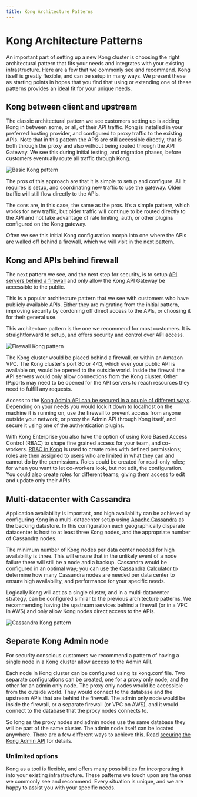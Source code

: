 ```yaml
---
title: Kong Architecture Patterns
---
```

# Kong Architecture Patterns

An important part of setting up a new Kong cluster is choosing the right architectural pattern that fits your needs and integrates with your existing infrastructure. Here are a few that we commonly see and recommend. Kong itself is greatly flexible, and can be setup in many ways. We present these as starting points in hopes that you find that using or extending one of these patterns provides an ideal fit for your unique needs.

## Kong between client and upstream

The classic architectural pattern we see customers setting up is adding Kong in between some, or all, of their API traffic. Kong is installed in your preferred hosting provider, and configured to proxy traffic to the existing APIs. Note that in this pattern the APIs are still accessible directly, that is both through the proxy and also without being routed through the API Gateway. We see this during initial testing, and migration phases, before customers eventually route all traffic through Kong. 

![Basic Kong pattern](https://konghq.com/wp-content/uploads/2018/06/comp-1-basic-kong.png "Basic Kong pattern")

The pros of this approach are that it is simple to setup and configure. All it requires is setup, and coordinating new traffic to use the gateway. Older traffic will still flow directly to the APIs.

The cons are, in this case, the same as the pros. It’s a simple pattern, which works for new traffic, but older traffic will continue to be routed directly to the API and not take advantage of rate limiting, auth, or other plugins configured on the Kong gateway.

Often we see this initial Kong configuration morph into one where the APIs are walled off behind a firewall, which we will visit in the next pattern.

## Kong and APIs behind firewall

The next pattern we see, and the next step for security, is to setup [API servers behind a firewall](/0.12.x/network/) and only allow the Kong API Gateway be accessible to the public.

This is a popular architecture pattern that we see with customers who have publicly available APIs. Either they are migrating from the initial pattern, improving security by cordoning off direct access to the APIs, or choosing it for their general use. 

This architecture pattern is the one we recommend for most customers. It is straightforward to setup, and offers security and control over API access.

![Firewall Kong pattern](https://konghq.com/wp-content/uploads/2018/06/comp-2-kong-and-apis-behind-firewall.png "Firewall Kong pattern")

The Kong cluster would be placed behind a firewall, or within an Amazon VPC. The Kong cluster's port 80 or 443, which ever your public API is available on, would be opened to the outside world. Inside the firewall the API servers would only allow connections from the Kong cluster. Other IP:ports may need to be opened for the API servers to reach resources they need to fulfill any requests.


Access to the [Kong Admin API can be secured in a couple of different ways](https://docs.konghq.com/0.12.x/secure-admin-api/). Depending on your needs you would lock it down to localhost on the machine it is running on, use the firewall to prevent access from anyone outside your network, or proxy the Admin API through Kong itself, and secure it using one of the authentication plugins.

With Kong Enterprise you also have the option of using Role Based Access Control (RBAC) to shape fine grained access for your team, and co-workers. [RBAC in Kong](https://docs.konghq.com/enterprise/0.31-x/plugins/rbac-api/) is used to create roles with defined permissions; roles are then assigned to users who are limited in what they can and cannot do by the permissions. Roles could be created for read-only roles; for when you want to let co-workers look, but not edit, the configuration. You could also create roles for different teams; giving them access to edit and update only their APIs.

## Multi-datacenter with Cassandra

Application availability is important, and high availability can be achieved by configuring Kong in a multi-datacenter setup using [Apache Cassandra](https://docs.konghq.com/about/faq/#apache-cassandra) as the backing datastore. In this configuration each geographically disparate datacenter is host to at least three Kong nodes, and the appropriate number of Cassandra nodes.

The minimum number of Kong nodes per data center needed for high availability is three. This will ensure that in the unlikely event of a node failure there will still be a node and a backup. Cassandra would be configured in an optimal way; you can use the [Cassandra Calculator](https://www.ecyrd.com/cassandracalculator/) to determine how many Cassandra nodes are needed per data center to ensure high availability, and  performance for your specific needs.

Logically Kong will act as a single cluster, and in a multi-datacenter strategy, can be configured similar to the previous architecture patterns. We recommending having the upstream services behind a firewall (or in a VPC in AWS) and only allow Kong nodes direct access to the APIs. 

![Cassandra Kong pattern](https://konghq.com/wp-content/uploads/2018/06/comp-3-multi-data-center-w-cassandra.png "Cassandra Kong pattern")

## Separate Kong Admin node

For security conscious customers we recommend a pattern of having a single node in a Kong cluster allow access to the Admin API. 

Each node in Kong cluster can be configured using its kong.conf file. Two separate configurations can be created, one for a proxy only node, and the other for an admin only node. The proxy only nodes would be accessible from the outside world. They would connect to the database and the upstream APIs that are behind the firewall. The admin only node would be inside the firewall, or a separate firewall (or VPC on AWS), and it would connect to the database that the proxy nodes connects to.

So long as the proxy nodes and admin nodes use the same database they will be part of the same cluster. The admin node itself can be located anywhere. There are a few different ways to achieve this. Read [securing the Kong Admin API](https://docs.konghq.com/0.12.x/secure-admin-api/) for details.

### Unlimited options

Kong as a tool is flexible, and offers many possibilities for incorporating it into your existing infrastructure. These patterns we touch upon are the ones we commonly see and recommend. Every situation is unique, and we are happy to assist you with your specific needs.

